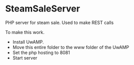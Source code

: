 # SteamSaleServer
PHP server for steam sale. Used to make REST calls

To make this work. 
  * Install UwAMP.
  * Move this entire folder to the www folder of the UwAMP
  * Set the php hosting to 8081
  * Start server
